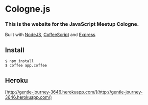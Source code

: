 # Cologne.js
### This is the website for the JavaScript Meetup Cologne.

Built with [NodeJS](http://nodejs.org), [CoffeeScript](http://jashkenas.github.com/coffee-script/) and [Express](http://expressjs.com).


## Install

    $ npm install
    $ coffee app.coffee
    
## Heroku


   [http://gentle-journey-3646.herokuapp.com/](http://gentle-journey-3646.herokuapp.com/)    
